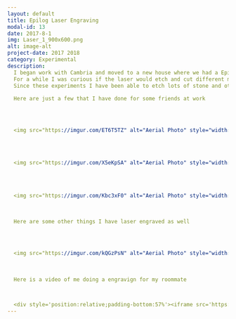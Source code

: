 ```yaml
---
layout: default
title: Epilog Laser Engraving
modal-id: 13
date: 2017-8-1
img: Laser_1_900x600.png
alt: image-alt
project-date: 2017 2018
category: Experimental
description: 
  I began work with Cambria and moved to a new house where we had a Epilog Legend series 45watt laser cutter and engraver.
  For a while I was curious if the laser would etch and cut different materials, so I thought I would give it a try with some Cambria Quartz from work. I took a few samples home and began to experiment with it. At first I used painters tape since I read that usign it would produce sharper images and I found that I need really wide painters tape to do large objects, and the tape would catch fire sometimes. I also realized that overlapping tape would sometimes leak paint when I would paint the images I engraved with just regular model paint. Next I moved on to vinyl, like the stuff used in scrap booking. This worked phenomenally since I could buy large rolls of it and it would cover a large area and easy to remove without any fires.
  Since these experiments I have been able to etch lots of stone and other materials and add color to the engravings as well.
  
  Here are just a few that I have done for some friends at work



  
  <img src="https://imgur.com/ET6T5TZ" alt="Aerial Photo" style="width: 80%;"/>
  
  
  
    
  <img src="https://imgur.com/X5eKpSA" alt="Aerial Photo" style="width: 80%;"/>
  
  
  
    
  <img src="https://imgur.com/Kbc3xF0" alt="Aerial Photo" style="width: 80%;"/>
  
  
    
  Here are some other things I have laser engraved as well



  
  <img src="https://imgur.com/kQGzPsN" alt="Aerial Photo" style="width: 80%;"/>
  
  
    
  Here is a video of me doing a engravign for my roommate


  
  <div style='position:relative;padding-bottom:57%'><iframe src='https://media.giphy.com/media/cUIsGp0itEIn0XnrTs/giphy.gif' frameborder='0' scrolling='no' width='100%' height='100%' style='position:absolute;top:0;left:0;' allowfullscreen></iframe></div>
---
```

